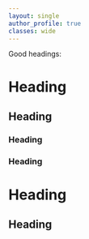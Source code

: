 ```yaml
---
layout: single
author_profile: true
classes: wide
---
```

Good headings:

# Heading
## Heading
### Heading
### Heading
# Heading
## Heading
